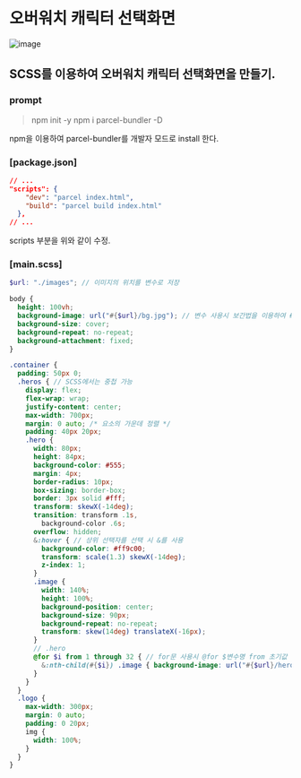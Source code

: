 # 오버워치 캐릭터 선택화면

![image](https://user-images.githubusercontent.com/48821257/126022522-adc17ea3-f444-4870-b850-46cb2b4d76c4.png)

## SCSS를 이용하여 오버워치 캐릭터 선택화면을 만들기.

### prompt
> npm init -y
> npm i parcel-bundler -D

npm을 이용하여 parcel-bundler를 개발자 모드로 install 한다.

### [package.json]
``` json
// ...
"scripts": {
    "dev": "parcel index.html",
    "build": "parcel build index.html"
  },
// ...
```

scripts 부분을 위와 같이 수정.

### [main.scss]

``` scss
$url: "./images"; // 이미지의 위치를 변수로 저장

body {
  height: 100vh;
  background-image: url("#{$url}/bg.jpg"); // 변수 사용시 보간법을 이용하여 #{$변수명} 사용.
  background-size: cover;
  background-repeat: no-repeat;
  background-attachment: fixed;
}

.container {
  padding: 50px 0;
  .heros { // SCSS에서는 중첩 가능
    display: flex;
    flex-wrap: wrap;
    justify-content: center;
    max-width: 700px;
    margin: 0 auto; /* 요소의 가운데 정렬 */
    padding: 40px 20px;
    .hero {
      width: 80px;
      height: 84px;
      background-color: #555;
      margin: 4px;
      border-radius: 10px;
      box-sizing: border-box;
      border: 3px solid #fff;
      transform: skewX(-14deg);
      transition: transform .1s,
        background-color .6s;
      overflow: hidden;
      &:hover { // 상위 선택자를 선택 시 &를 사용
        background-color: #ff9c00;
        transform: scale(1.3) skewX(-14deg);
        z-index: 1;
      }
      .image {
        width: 140%;
        height: 100%;
        background-position: center;
        background-size: 90px;
        background-repeat: no-repeat;
        transform: skew(14deg) translateX(-16px);
      }
      // .hero
      @for $i from 1 through 32 { // for문 사용시 @for $변수명 from 초기값 through 마지막값으로 처리.
        &:nth-child(#{$i}) .image { background-image: url("#{$url}/hero#{$i}.png");} // 변수 사용시 보간법을 이용하여 #{$변수명} 사용. 
      }
    }
  }
  .logo {
    max-width: 300px;
    margin: 0 auto;
    padding: 0 20px;
    img {
      width: 100%;
    }
  }
}

```
